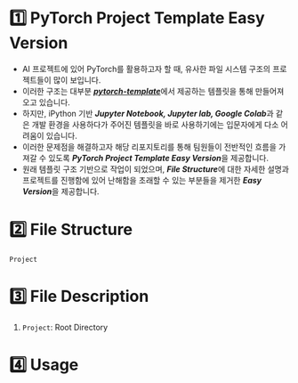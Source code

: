 # 1️⃣ PyTorch Project Template Easy Version

- AI 프로젝트에 있어 PyTorch를 활용하고자 할 때, 유사한 파일 시스템 구조의 프로젝트들이 많이 보입니다.
- 이러한 구조는 대부분 <b><i><a href="https://github.com/victoresque/pytorch-template">pytorch-template</a></i></b>에서 제공하는 템플릿을 통해 만들어져오고 있습니다.
- 하지만, iPython 기반 <i><b>Jupyter Notebook, Jupyter lab, Google Colab</b></i>과 같은 개발 환경을 사용하다가 주어진 템플릿을 바로 사용하기에는 입문자에게 다소 어려움이 있습니다.
- 이러한 문제점을 해결하고자 해당 리포지토리를 통해 팀원들이 전반적인 흐름을 가져갈 수 있도록 <i><b>PyTorch Project Template Easy Version</b></i>을 제공합니다.
- 원래 템플릿 구조 기반으로 작업이 되었으며, <i><b>File Structure</b></i>에 대한 자세한 설명과 프로젝트를 진행함에 있어 난해함을 초래할 수 있는 부분들을 제거한 <i><b>Easy Version</b></i>을 제공합니다.

# 2️⃣ File Structure

```
Project

```

# 3️⃣ File Description

1. <code>Project</code>: Root Directory

# 4️⃣ Usage

